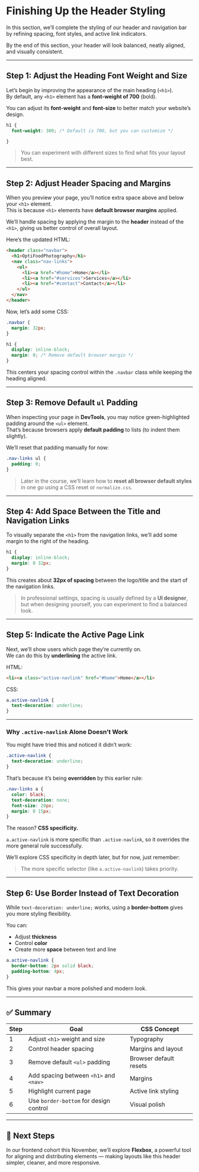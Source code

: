# Finishing Up the Header Styling

In this section, we’ll complete the styling of our header and navigation bar by refining spacing, font styles, and active link indicators.

By the end of this section, your header will look balanced, neatly aligned, and visually consistent.

---

## Step 1: Adjust the Heading Font Weight and Size

Let’s begin by improving the appearance of the main heading (`<h1>`).  
By default, any `<h1>` element has a **font-weight of 700** (bold).

You can adjust its **font-weight** and **font-size** to better match your website’s design.

```css
h1 {
  font-weight: 300; /* Default is 700, but you can customize */

}
```

> You can experiment with different sizes to find what fits your layout best.

---

## Step 2: Adjust Header Spacing and Margins

When you preview your page, you’ll notice extra space above and below your `<h1>` element.  
This is because `<h1>` elements have **default browser margins** applied.

We’ll handle spacing by applying the margin to the **header** instead of the `<h1>`, giving us better control of overall layout.

Here’s the updated HTML:

```html
<header class="navbar">
  <h1>OptiFoodPhotography</h1>
  <nav class="nav-links">
    <ul>
      <li><a href="#home">Home</a></li>
      <li><a href="#services">Services</a></li>
      <li><a href="#contact">Contact</a></li>
    </ul>
  </nav>
</header>
```

Now, let’s add some CSS:

```css
.navbar {
  margin: 32px;
}

h1 {
  display: inline-block;
  margin: 0; /* Remove default browser margin */
}
```

This centers your spacing control within the `.navbar` class while keeping the heading aligned.

---

## Step 3: Remove Default `ul` Padding

When inspecting your page in **DevTools**, you may notice green-highlighted padding around the `<ul>` element.  
That’s because browsers apply **default padding** to lists (to indent them slightly).

We’ll reset that padding manually for now:

```css
.nav-links ul {
  padding: 0;
}
```

> Later in the course, we’ll learn how to **reset all browser default styles** in one go using a CSS reset or `normalize.css`.

---

## Step 4: Add Space Between the Title and Navigation Links

To visually separate the `<h1>` from the navigation links, we’ll add some margin to the right of the heading.

```css
h1 {
  display: inline-block;
  margin: 0 32px;
}
```

This creates about **32px of spacing** between the logo/title and the start of the navigation links.

> In professional settings, spacing is usually defined by a **UI designer**, but when designing yourself, you can experiment to find a balanced look.

---

## Step 5: Indicate the Active Page Link

Next, we’ll show users which page they’re currently on.  
We can do this by **underlining** the active link.

HTML:

```html
<li><a class="active-navlink" href="#home">Home</a></li>
```

CSS:

```css
a.active-navlink {
  text-decoration: underline;
}
```

---

### Why `.active-navlink` Alone Doesn’t Work

You might have tried this and noticed it didn’t work:

```css
.active-navlink {
  text-decoration: underline;
}
```

That’s because it’s being **overridden** by this earlier rule:

```css
.nav-links a {
  color: black;
  text-decoration: none;
  font-size: 20px;
  margin: 0 15px;
}
```

The reason? **CSS specificity.**

`a.active-navlink` is more specific than `.active-navlink`, so it overrides the more general rule successfully.

We’ll explore CSS specificity in depth later, but for now, just remember:

> The more specific selector (like `a.active-navlink`) takes priority.

---

## Step 6: Use Border Instead of Text Decoration

While `text-decoration: underline;` works, using a **border-bottom** gives you more styling flexibility.

You can:

- Adjust **thickness**
- Control **color**
- Create more **space** between text and line

```css
a.active-navlink {
  border-bottom: 2px solid black;
  padding-bottom: 4px;
}
```

This gives your navbar a more polished and modern look.

---

## ✅ Summary

| Step | Goal                                   | CSS Concept            |
| ---- | -------------------------------------- | ---------------------- |
| 1    | Adjust `<h1>` weight and size          | Typography             |
| 2    | Control header spacing                 | Margins and layout     |
| 3    | Remove default `<ul>` padding          | Browser default resets |
| 4    | Add spacing between `<h1>` and `<nav>` | Margins                |
| 5    | Highlight current page                 | Active link styling    |
| 6    | Use `border-bottom` for design control | Visual polish          |

---

## 🚀 Next Steps

In our frontend cohort this November, we’ll explore **Flexbox**, a powerful tool for aligning and distributing elements — making layouts like this header simpler, cleaner, and more responsive.
